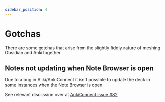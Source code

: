 ```yaml
---
sidebar_position: 4
---
```


# Gotchas

There are some gotchas that arise from the slightly fiddly nature of meshing Obsidian
and Anki together.

## Notes not updating when Note Browser is open

Due to a bug in Anki/AnkiConnect it isn't possible to update the deck in some instances
when the Note Browser is open.

See relevant discussion over at [AnkiConnect issue #82](https://github.com/FooSoft/anki-connect/issues/82)
